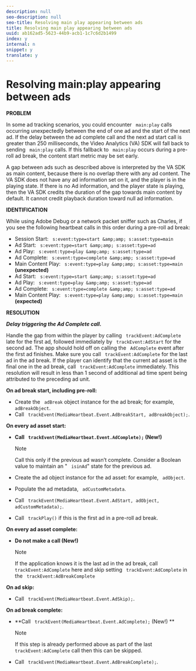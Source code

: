```yaml
---
description: null
seo-description: null
seo-title: Resolving main play appearing between ads
title: Resolving main play appearing between ads
uuid: ab162ad5-5623-44b9-acb1-1c7c6d2b1499
index: y
internal: n
snippet: y
translate: y
---
```


# Resolving main:play appearing between ads

**PROBLEM**

In some ad tracking scenarios, you could encounter ` main:play` calls occurring unexpectedly between the end of one ad and the start of the next ad. If the delay between the ad complete call and the next ad start call is greater than 250 milliseconds, the Video Analytics (VA) SDK will fall back to sending ` main:play` calls. If this fallback to ` main:play` occurs during a pre-roll ad break, the content start metric may be set early.

A gap between ads such as described above is interpreted by the VA SDK as main content, because there is no overlap there with any ad content. The VA SDK does not have any ad information set on it, and the player is in the playing state. If there is no Ad information, and the player state is playing, then the VA SDK credits the duration of the gap towards main content by default. It cannot credit playback duration toward null ad information.

**IDENTIFICATION**

While using Adobe Debug or a network packet sniffer such as Charles, if you see the following heartbeat calls in this order during a pre-roll ad break:


* Session Start: ` s:event:type=start &amp;amp; s:asset:type=main`
* Ad Start: ` s:event:type=start &amp;amp; s:asset:type=ad`
* Ad Play: ` s:event:type=play &amp;amp; s:asset:type=ad`
* Ad Complete: ` s:event:type=complete &amp;amp; s:asset:type=ad`
* Main Content Play: ` s:event:type=play &amp;amp; s:asset:type=main` **(unexpected)**
* Ad Start: ` s:event:type=start &amp;amp; s:asset:type=ad`
* Ad Play: ` s:event:type=play &amp;amp; s:asset:type=ad`
* Ad Complete: ` s:event:type=complete &amp;amp; s:asset:type=ad`
* Main Content Play: ` s:event:type=play &amp;amp; s:asset:type=main` **(expected)**


**RESOLUTION**

***Delay triggering the Ad Complete call.***

Handle the gap from within the player by calling ` trackEvent:AdComplete` late for the first ad, followed immediately by ` trackEvent:AdStart` for the second ad. The app should hold off on calling the ` AdComplete` event after the first ad finishes. Make sure you call ` trackEvent:AdComplete` for the last ad in the ad break. If the player can identify that the current ad asset is the final one in the ad break, call ` trackEvent:AdComplete` immediately. This resolution will result in less than 1 second of additional ad time spent being attributed to the preceding ad unit.

**On ad break start, including pre-roll:**


* Create the ` adBreak` object instance for the ad break; for example, ` adBreakObject`.
* Call ` trackEvent(MediaHeartbeat.Event.AdBreakStart, adBreakObject);`.


**On every ad asset start:**


* **Call ` trackEvent(MediaHeartbeat.Event.AdComplete);` (New!)** 
  >[!NOTE]
  >
  >Call this only if the previous ad wasn’t complete. Consider a Boolean value to maintain an " ` isinAd`" state for the previous ad. 


* Create the ad object instance for the ad asset: for example, ` adObject`.
* Populate the ad metadata, ` adCustomMetadata`.
* Call ` trackEvent(MediaHeartbeat.Event.AdStart, adObject, adCustomMetadata);`.
* Call ` trackPlay()` if this is the first ad in a pre-roll ad break.


**On every ad asset complete:**


* **Do not make a call (New!)** 
  >[!NOTE]
  >
  >If the application knows it is the last ad in the ad break, call ` trackEvent:AdComplete` here and skip setting ` trackEvent:AdComplete` in the ` trackEvent:AdBreakComplete` 




**On ad skip:**


* Call ` trackEvent(MediaHeartbeat.Event.AdSkip);`.


**On ad break complete:**

* **Call ` trackEvent(MediaHeartbeat.Event.AdComplete);` (New!) ** 
  >[!NOTE]
  >
  >If this step is already performed above as part of the last ` trackEvent:AdComplete` call then this can be skipped. 

* Call ` trackEvent(MediaHeartbeat.Event.AdBreakComplete);`.
